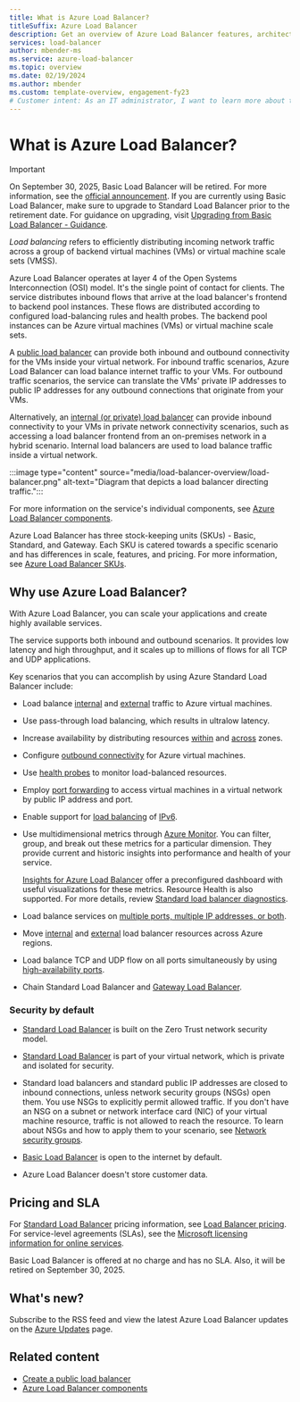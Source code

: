 ```yaml
---
title: What is Azure Load Balancer?
titleSuffix: Azure Load Balancer
description: Get an overview of Azure Load Balancer features, architecture, and implementation. Learn how the service works and how to use it in the cloud.
services: load-balancer
author: mbender-ms
ms.service: azure-load-balancer
ms.topic: overview
ms.date: 02/19/2024
ms.author: mbender
ms.custom: template-overview, engagement-fy23
# Customer intent: As an IT administrator, I want to learn more about the Azure Load Balancer service and what I can use it for.
---
```


# What is Azure Load Balancer?

>[!Important]
>On September 30, 2025, Basic Load Balancer will be retired. For more information, see the [official announcement](https://azure.microsoft.com/updates/azure-basic-load-balancer-will-be-retired-on-30-september-2025-upgrade-to-standard-load-balancer/). If you are currently using Basic Load Balancer, make sure to upgrade to Standard Load Balancer prior to the retirement date. For guidance on upgrading, visit [Upgrading from Basic Load Balancer - Guidance](load-balancer-basic-upgrade-guidance.md).

*Load balancing* refers to efficiently distributing incoming network traffic across a group of backend virtual machines (VMs) or virtual machine scale sets (VMSS).

Azure Load Balancer operates at layer 4 of the Open Systems Interconnection (OSI) model. It's the single point of contact for clients. The service distributes inbound flows that arrive at the load balancer's frontend to backend pool instances. These flows are distributed according to configured load-balancing rules and health probes. The backend pool instances can be Azure virtual machines (VMs) or virtual machine scale sets.

A [public load balancer](./components.md#frontend-ip-configurations) can provide both inbound and outbound connectivity for the VMs inside your virtual network. For inbound traffic scenarios, Azure Load Balancer can load balance internet traffic to your VMs. For outbound traffic scenarios, the service can translate the VMs' private IP addresses to public IP addresses for any outbound connections that originate from your VMs.

Alternatively, an [internal (or private) load balancer](./components.md#frontend-ip-configurations) can provide inbound connectivity to your VMs in private network connectivity scenarios, such as accessing a load balancer frontend from an on-premises network in a hybrid scenario. Internal load balancers are used to load balance traffic inside a virtual network.

:::image type="content" source="media/load-balancer-overview/load-balancer.png" alt-text="Diagram that depicts a load balancer directing traffic.":::

For more information on the service's individual components, see [Azure Load Balancer components](./components.md).

Azure Load Balancer has three stock-keeping units (SKUs) - Basic, Standard, and Gateway. Each SKU is catered towards a specific scenario and has differences in scale, features, and pricing. For more information, see [Azure Load Balancer SKUs](skus.md).

## Why use Azure Load Balancer?

With Azure Load Balancer, you can scale your applications and create highly available services.

The service supports both inbound and outbound scenarios. It provides low latency and high throughput, and it scales up to millions of flows for all TCP and UDP applications.

Key scenarios that you can accomplish by using Azure Standard Load Balancer include:

- Load balance [internal](./quickstart-load-balancer-standard-internal-portal.md) and [external](./quickstart-load-balancer-standard-public-portal.md) traffic to Azure virtual machines.

- Use pass-through load balancing, which results in ultralow latency.

- Increase availability by distributing resources [within](./tutorial-load-balancer-standard-public-zonal-portal.md) and [across](./quickstart-load-balancer-standard-public-portal.md) zones.

- Configure [outbound connectivity](./load-balancer-outbound-connections.md) for Azure virtual machines.

- Use [health probes](./load-balancer-custom-probe-overview.md) to monitor load-balanced resources.

- Employ [port forwarding](./tutorial-load-balancer-port-forwarding-portal.md) to access virtual machines in a virtual network by public IP address and port.

- Enable support for [load balancing](./virtual-network-ipv4-ipv6-dual-stack-standard-load-balancer-powershell.md) of [IPv6](../virtual-network/ip-services/ipv6-overview.md).

- Use multidimensional metrics through [Azure Monitor](/azure/azure-monitor/overview). You can filter, group, and break out these metrics for a particular dimension. They provide current and historic insights into performance and health of your service.

  [Insights for Azure Load Balancer](./load-balancer-insights.md) offer a preconfigured dashboard with useful visualizations for these metrics. Resource Health is also supported. For more details, review [Standard load balancer diagnostics](load-balancer-standard-diagnostics.md).

- Load balance services on [multiple ports, multiple IP addresses, or both](./load-balancer-multivip-overview.md).

- Move [internal](./move-across-regions-internal-load-balancer-portal.md) and [external](./move-across-regions-external-load-balancer-portal.md) load balancer resources across Azure regions.

- Load balance TCP and UDP flow on all ports simultaneously by using [high-availability ports](./load-balancer-ha-ports-overview.md).

- Chain Standard Load Balancer and [Gateway Load Balancer](./tutorial-create-gateway-load-balancer.md).

### <a name="securebydefault"></a>Security by default

- [Standard Load Balancer](https://github.com/MicrosoftDocs/azure-docs/blob/main/articles/load-balancer/skus.md) is built on the Zero Trust network security model.

- [Standard Load Balancer](https://github.com/MicrosoftDocs/azure-docs/blob/main/articles/load-balancer/skus.md) is part of your virtual network, which is private and isolated for security.

- Standard load balancers and standard public IP addresses are closed to inbound connections, unless network security groups (NSGs) open them. You use NSGs to explicitly permit allowed traffic. If you don't have an NSG on a subnet or network interface card (NIC) of your virtual machine resource, traffic is not allowed to reach the resource. To learn about NSGs and how to apply them to your scenario, see [Network security groups](../virtual-network/network-security-groups-overview.md).

- [Basic Load Balancer](https://github.com/MicrosoftDocs/azure-docs/blob/main/articles/load-balancer/skus.md) is open to the internet by default.

- Azure Load Balancer doesn't store customer data.

## Pricing and SLA

For [Standard Load Balancer](https://github.com/MicrosoftDocs/azure-docs/blob/main/articles/load-balancer/skus.md) pricing information, see [Load Balancer pricing](https://azure.microsoft.com/pricing/details/load-balancer/). For service-level agreements (SLAs), see the [Microsoft licensing information for online services](https://aka.ms/lbsla).

Basic Load Balancer is offered at no charge and has no SLA. Also, it will be retired on September 30, 2025.

## What's new?

Subscribe to the RSS feed and view the latest Azure Load Balancer updates on the [Azure Updates](https://azure.microsoft.com/updates?filters=%5B%22Load+Balancer%22%5D) page.

## Related content

- [Create a public load balancer](quickstart-load-balancer-standard-public-portal.md)
- [Azure Load Balancer components](./components.md)
